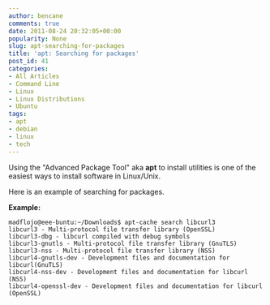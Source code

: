 ```yaml
---
author: bencane
comments: true
date: 2011-08-24 20:32:05+00:00
popularity: None
slug: apt-searching-for-packages
title: 'apt: Searching for packages'
post_id: 41
categories:
- All Articles
- Command Line
- Linux
- Linux Distributions
- Ubuntu
tags:
- apt
- debian
- linux
- tech
---
```


Using the "Advanced Package Tool" aka **apt** to install utilities is one of the easiest ways to install software in Linux/Unix.

Here is an example of searching for packages.

**Example:**

    madflojo@eee-buntu:~/Downloads$ apt-cache search libcurl3  
    libcurl3 - Multi-protocol file transfer library (OpenSSL)  
    libcurl3-dbg - libcurl compiled with debug symbols  
    libcurl3-gnutls - Multi-protocol file transfer library (GnuTLS)  
    libcurl3-nss - Multi-protocol file transfer library (NSS)  
    libcurl4-gnutls-dev - Development files and documentation for libcurl(GnuTLS)  
    libcurl4-nss-dev - Development files and documentation for libcurl (NSS)  
    libcurl4-openssl-dev - Development files and documentation for libcurl (OpenSSL)
